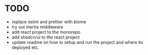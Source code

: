 # TODO

- replace eslint and prettier with biome
- try out inertia middleware
- add react project to the monorepo
- add shadcn/ui to the react project
- update readme on how to setup and run the project and where its deployed etc.

